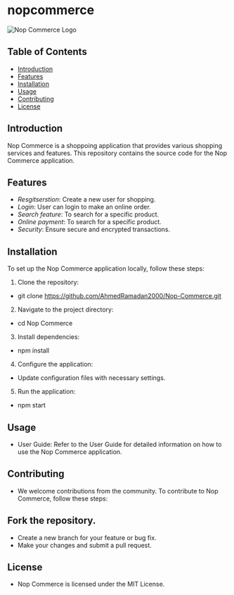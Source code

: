 # nopcommerce

![Nop Commerce Logo]([https://www.google.com/imgres?imgurl=https%3A%2F%2Fwww.nopcommerce.com%2Fimages%2FnopLogos%2FnopCommerce%2Fnopcommerce_logo.svg&tbnid=tVi8QQvw_iT9zM&vet=12ahUKEwj-0Za-iOKBAxXVsCcCHZznDLAQMygBegQIARBK..i&imgrefurl=https%3A%2F%2Fwww.nopcommerce.com%2Fen%2Fbranding&docid=C8etrXKXUT-EwM&w=800&h=800&q=nopCommerce%20demo%20logo&ved=2ahUKEwj-0Za-iOKBAxXVsCcCHZznDLAQMygBegQIARBK.jpg](https://www.google.com/imgres?imgurl=https%3A%2F%2Fwww.nopcommerce.com%2Fimages%2FnopLogos%2FnopCommerce%2Fnopcommerce_logo-200x200.png&tbnid=hUDXw2F5xrP0SM&vet=12ahUKEwiq7JKZieKBAxWkpkwKHWAeASUQMygBegQIARBK..i&imgrefurl=https%3A%2F%2Fwww.nopcommerce.com%2Fen%2Fdemo&docid=w-AzqfFqB40HrM&w=200&h=200&q=demo%20nopCommerce%20logo&ved=2ahUKEwiq7JKZieKBAxWkpkwKHWAeASUQMygBegQIARBK.jpg))

## Table of Contents

- [Introduction](#introduction)
- [Features](#features)
- [Installation](#installation)
- [Usage](#usage)
- [Contributing](#contributing)
- [License](#license)

## Introduction

Nop Commerce is a shoppoing application that provides various shopping services and features. This repository contains the source code for the Nop Commerce application.

## Features

- *Resgitserstion*: Create a new user for shopping.
- *Login*: User can login to make an online order.
- *Search feature*: To search for a specific product.
- *Online payment*: To search for a specific product.
- *Security*: Ensure secure and encrypted transactions.

## Installation

To set up the Nop Commerce application locally, follow these steps:

1. Clone the repository:
*   git clone https://github.com/AhmedRamadan2000/Nop-Commerce.git
2. Navigate to the project directory:
*   cd Nop Commerce
3. Install dependencies:
*   npm install
4. Configure the application:

* Update configuration files with necessary settings.
5. Run the application:
*   npm start

## Usage
* User Guide: Refer to the User Guide for detailed information on how to use the Nop Commerce application.

## Contributing
* We welcome contributions from the community. To contribute to Nop Commerce, follow these steps:

## Fork the repository.
* Create a new branch for your feature or bug fix.
* Make your changes and submit a pull request.

## License
* Nop Commerce is licensed under the MIT License.
